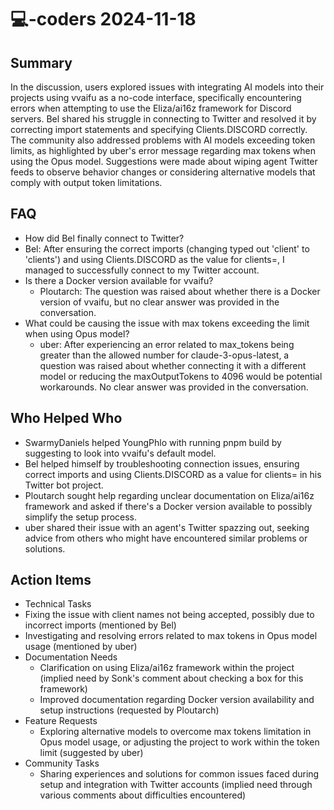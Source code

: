 # 💻-coders 2024-11-18

## Summary

In the discussion, users explored issues with integrating AI models into their projects using vvaifu as a no-code interface, specifically encountering errors when attempting to use the Eliza/ai16z framework for Discord servers. Bel shared his struggle in connecting to Twitter and resolved it by correcting import statements and specifying Clients.DISCORD correctly. The community also addressed problems with AI models exceeding token limits, as highlighted by uber's error message regarding max tokens when using the Opus model. Suggestions were made about wiping agent Twitter feeds to observe behavior changes or considering alternative models that comply with output token limitations.

## FAQ

- How did Bel finally connect to Twitter?
- Bel: After ensuring the correct imports (changing typed out 'client' to 'clients') and using Clients.DISCORD as the value for clients=, I managed to successfully connect to my Twitter account.
- Is there a Docker version available for vvaifu?
    - Ploutarch: The question was raised about whether there is a Docker version of vvaifu, but no clear answer was provided in the conversation.
- What could be causing the issue with max tokens exceeding the limit when using Opus model?
    - uber: After experiencing an error related to max_tokens being greater than the allowed number for claude-3-opus-latest, a question was raised about whether connecting it with a different model or reducing the maxOutputTokens to 4096 would be potential workarounds. No clear answer was provided in the conversation.

## Who Helped Who

- SwarmyDaniels helped YoungPhlo with running pnpm build by suggesting to look into vvaifu's default model.
- Bel helped himself by troubleshooting connection issues, ensuring correct imports and using Clients.DISCORD as a value for clients= in his Twitter bot project.
- Ploutarch sought help regarding unclear documentation on Eliza/ai16z framework and asked if there's a Docker version available to possibly simplify the setup process.
- uber shared their issue with an agent's Twitter spazzing out, seeking advice from others who might have encountered similar problems or solutions.

## Action Items

- Technical Tasks
- Fixing the issue with client names not being accepted, possibly due to incorrect imports (mentioned by Bel)
- Investigating and resolving errors related to max tokens in Opus model usage (mentioned by uber)
- Documentation Needs
    - Clarification on using Eliza/ai16z framework within the project (implied need by Sonk's comment about checking a box for this framework)
    - Improved documentation regarding Docker version availability and setup instructions (requested by Ploutarch)
- Feature Requests
    - Exploring alternative models to overcome max tokens limitation in Opus model usage, or adjusting the project to work within the token limit (suggested by uber)
- Community Tasks
    - Sharing experiences and solutions for common issues faced during setup and integration with Twitter accounts (implied need through various comments about difficulties encountered)

